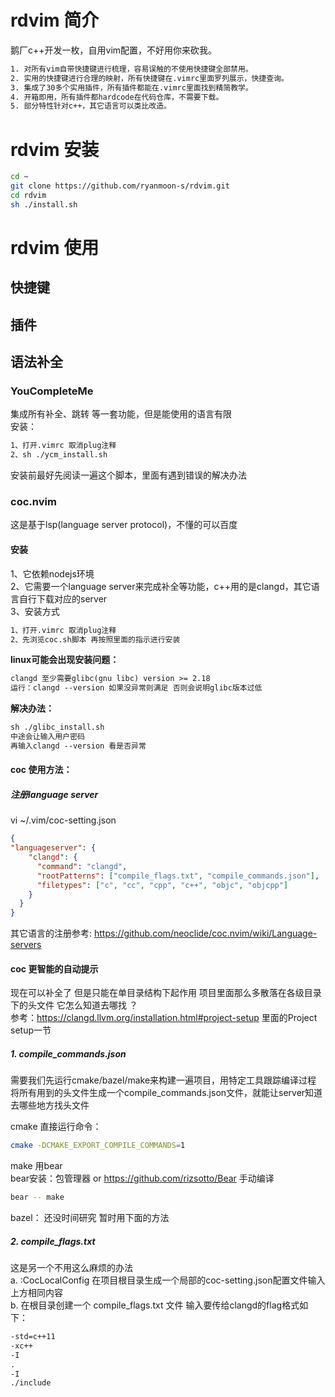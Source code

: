 # rdvim 简介
鹅厂c++开发一枚，自用vim配置，不好用你来砍我。  
```txt
1. 对所有vim自带快捷键进行梳理，容易误触的不使用快捷键全部禁用。
2. 实用的快捷键进行合理的映射，所有快捷键在.vimrc里面罗列展示，快捷查询。
3. 集成了30多个实用插件，所有插件都能在.vimrc里面找到精简教学。
4. 开箱即用，所有插件都hardcode在代码仓库，不需要下载。
5. 部分特性针对c++，其它语言可以类比改造。
```

# rdvim 安装
```bash
cd ~
git clone https://github.com/ryanmoon-s/rdvim.git
cd rdvim
sh ./install.sh
```

# rdvim 使用
## 快捷键

## 插件


## 语法补全
### YouCompleteMe
集成所有补全、跳转 等一套功能，但是能使用的语言有限  
安装：
```txt
1、打开.vimrc 取消plug注释  
2、sh ./ycm_install.sh  
```

安装前最好先阅读一遍这个脚本，里面有遇到错误的解决办法  

### coc.nvim
这是基于lsp(language server protocol)，不懂的可以百度
#### 安装
1、它依赖nodejs环境   
2、它需要一个language server来完成补全等功能，c++用的是clangd，其它语言自行下载对应的server  
3、安装方式   
```txt
1、打开.vimrc 取消plug注释
2、先浏览coc.sh脚本 再按照里面的指示进行安装
```

**linux可能会出现安装问题：**  
```txt
clangd 至少需要glibc(gnu libc) version >= 2.18
运行：clangd --version 如果没异常则满足 否则会说明glibc版本过低
```
**解决办法：**  
```txt
sh ./glibc_install.sh   
中途会让输入用户密码
再输入clangd --version 看是否异常
```

#### coc 使用方法：
##### 注册language server
vi ~/.vim/coc-setting.json   
```json
{
"languageserver": {
    "clangd": {
      "command": "clangd",
      "rootPatterns": ["compile_flags.txt", "compile_commands.json"],
      "filetypes": ["c", "cc", "cpp", "c++", "objc", "objcpp"]
    }
  }
}
```

其它语言的注册参考: https://github.com/neoclide/coc.nvim/wiki/Language-servers

#### coc 更智能的自动提示

现在可以补全了 但是只能在单目录结构下起作用 项目里面那么多散落在各级目录下的头文件 它怎么知道去哪找 ？  
参考：https://clangd.llvm.org/installation.html#project-setup  里面的Project setup一节  

##### 1. compile_commands.json
需要我们先运行cmake/bazel/make来构建一遍项目，用特定工具跟踪编译过程 将所有用到的头文件生成一个compile_commands.json文件，就能让server知道去哪些地方找头文件  

cmake 直接运行命令：
```bash
cmake -DCMAKE_EXPORT_COMPILE_COMMANDS=1
```

make 用bear  
bear安装：包管理器 or https://github.com/rizsotto/Bear 手动编译  
```bash
bear -- make 
```

bazel： 
还没时间研究 暂时用下面的方法  

##### 2. compile_flags.txt
这是另一个不用这么麻烦的办法  
a. :CocLocalConfig 在项目根目录生成一个局部的coc-setting.json配置文件输入上方相同内容  
b. 在根目录创建一个 compile_flags.txt 文件 输入要传给clangd的flag格式如下：  
```txt
-std=c++11
-xc++
-I
.
-I
./include
```
